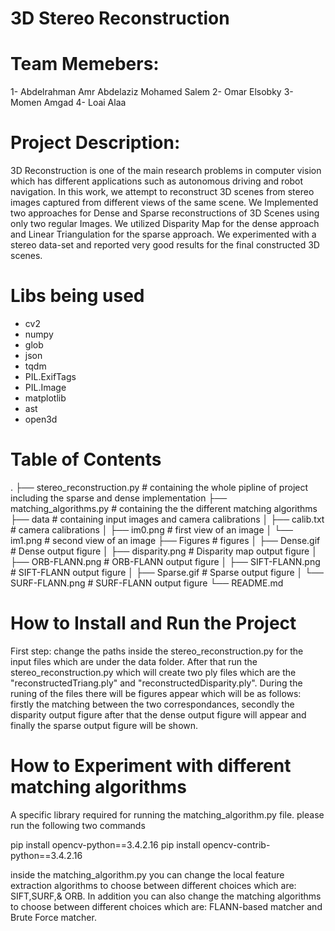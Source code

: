 # 3D Stereo Reconstruction

# Team Memebers:
1- Abdelrahman Amr Abdelaziz Mohamed Salem 
2- Omar Elsobky
3- Momen Amgad 
4- Loai Alaa

# Project Description:
3D Reconstruction is one of the main research problems in computer vision which has different applications such as autonomous driving and robot navigation. In this work, we attempt to reconstruct 3D scenes from stereo images captured from different views of the same scene. We Implemented two approaches for Dense and Sparse reconstructions of 3D Scenes using only two regular Images. We utilized Disparity Map for the dense approach and Linear Triangulation for the sparse approach. We experimented with a stereo data-set and reported very good results for the final constructed 3D scenes.

# Libs being used 
- cv2
- numpy
- glob
- json
- tqdm
- PIL.ExifTags
- PIL.Image
- matplotlib
- ast
- open3d

# Table of Contents
.
├── stereo_reconstruction.py     # containing the whole pipline of project including the sparse and dense implementation
├── matching_algorithms.py       # containing the the different matching algorithms
├── data                         # containing input images and camera calibrations
│   ├── calib.txt                # camera calibrations
│   ├── im0.png                  # first view of an image
│   └── im1.png                  # second view of an image 
├── Figures                      # figures
│   ├── Dense.gif                # Dense output figure
│   ├── disparity.png            # Disparity map output figure
│   ├── ORB-FLANN.png            # ORB-FLANN output figure
│   ├── SIFT-FLANN.png           # SIFT-FLANN output figure
│   ├── Sparse.gif               # Sparse output figure
│   └── SURF-FLANN.png           # SURF-FLANN output figure
└── README.md


# How to Install and Run the Project

First step:
change the paths inside the stereo_reconstruction.py for the input files which are under the data folder. After that run the stereo_reconstruction.py which will create two ply files which are the "reconstructedTriang.ply" and "reconstructedDisparity.ply". During the runing of the files there will be figures appear which will be as follows: firstly the matching between the two correspondances, secondly the disparity output figure after that the dense output figure will appear and finally the sparse output figure will be shown.




# How to Experiment with different matching algorithms  
A specific library required for running the matching_algorithm.py file. please run the following two commands

pip install opencv-python==3.4.2.16
pip install opencv-contrib-python==3.4.2.16

inside the matching_algorithm.py you can change the local feature extraction algorithms to choose between different choices which are: SIFT,SURF,& ORB.
In addition you can also change the matching algorithms  to choose between different choices which are: FLANN-based matcher and Brute Force matcher.
